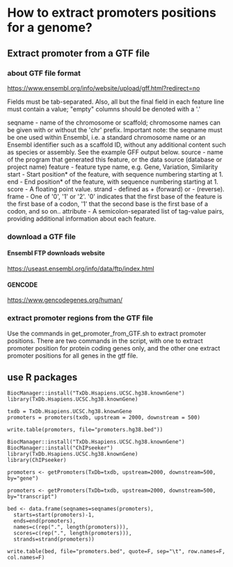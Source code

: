 # How to extract promoters positions for a genome?

## Extract promoter from a GTF file

### about GTF file format
https://www.ensembl.org/info/website/upload/gff.html?redirect=no

Fields must be tab-separated. Also, all but the final field in each feature line must contain a value; "empty" columns should be denoted with a '.'

seqname - name of the chromosome or scaffold; chromosome names can be given with or without the 'chr' prefix. Important note: the seqname must be one used within Ensembl, i.e. a standard chromosome name or an Ensembl identifier such as a scaffold ID, without any additional content such as species or assembly. See the example GFF output below.
source - name of the program that generated this feature, or the data source (database or project name)
feature - feature type name, e.g. Gene, Variation, Similarity
start - Start position* of the feature, with sequence numbering starting at 1.
end - End position* of the feature, with sequence numbering starting at 1.
score - A floating point value.
strand - defined as + (forward) or - (reverse).
frame - One of '0', '1' or '2'. '0' indicates that the first base of the feature is the first base of a codon, '1' that the second base is the first base of a codon, and so on..
attribute - A semicolon-separated list of tag-value pairs, providing additional information about each feature.

### download a GTF file

#### Ensembl FTP downloads website
https://useast.ensembl.org/info/data/ftp/index.html

#### GENCODE
https://www.gencodegenes.org/human/

### extract promoter regions from the GTF file
Use the commands in get_promoter_from_GTF.sh to extract promoter positions.
There are two commands in the script, with one to extract promoter position for protein coding genes only, and the other one extract promoter positions for all genes in the gtf file.

## use R packages

```
BiocManager::install("TxDb.Hsapiens.UCSC.hg38.knownGene")
library(TxDb.Hsapiens.UCSC.hg38.knownGene)

txdb = TxDb.Hsapiens.UCSC.hg38.knownGene
promoters = promoters(txdb, upstream = 2000, downstream = 500)

write.table(promoters, file="promoters.hg38.bed"))
```

```
BiocManager::install("TxDb.Hsapiens.UCSC.hg38.knownGene")
BiocManager::install("ChIPseeker")
library(TxDb.Hsapiens.UCSC.hg38.knownGene)
library(ChIPseeker)

promoters <- getPromoters(TxDb=txdb, upstream=2000, downstream=500, by="gene")

promoters <- getPromoters(TxDb=txdb, upstream=2000, downstream=500, by="transcript")

bed <- data.frame(seqnames=seqnames(promoters),
  starts=start(promoters)-1,
  ends=end(promoters),
  names=c(rep(".", length(promoters))),
  scores=c(rep(".", length(promoters))),
  strands=strand(promoters))

write.table(bed, file="promoters.bed", quote=F, sep="\t", row.names=F, col.names=F)
```
